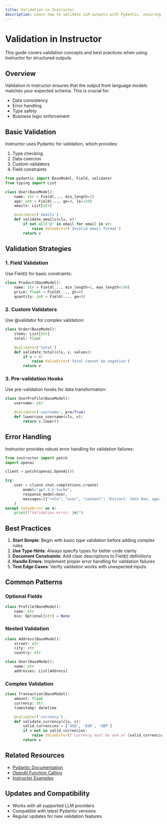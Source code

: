 ```yaml
---
title: Validation in Instructor
description: Learn how to validate LLM outputs with Pydantic, ensuring type safety and data consistency.
---
```


# Validation in Instructor

This guide covers validation concepts and best practices when using Instructor for structured outputs.

## Overview

Validation in Instructor ensures that the output from language models matches your expected schema. This is crucial for:
- Data consistency
- Error handling
- Type safety
- Business logic enforcement

## Basic Validation

Instructor uses Pydantic for validation, which provides:
1. Type checking
2. Data coercion
3. Custom validators
4. Field constraints

```python
from pydantic import BaseModel, Field, validator
from typing import List

class User(BaseModel):
    name: str = Field(..., min_length=2)
    age: int = Field(..., ge=0, le=150)
    emails: List[str]

    @validator('emails')
    def validate_emails(cls, v):
        if not all('@' in email for email in v):
            raise ValueError('Invalid email format')
        return v
```

## Validation Strategies

### 1. Field Validation

Use Field() for basic constraints:
```python
class Product(BaseModel):
    name: str = Field(..., min_length=1, max_length=100)
    price: float = Field(..., gt=0)
    quantity: int = Field(..., ge=0)
```

### 2. Custom Validators

Use @validator for complex validation:
```python
class Order(BaseModel):
    items: List[str]
    total: float

    @validator('total')
    def validate_total(cls, v, values):
        if v < 0:
            raise ValueError('Total cannot be negative')
        return v
```

### 3. Pre-validation Hooks

Use pre-validation hooks for data transformation:
```python
class UserProfile(BaseModel):
    username: str

    @validator('username', pre=True)
    def lowercase_username(cls, v):
        return v.lower()
```

## Error Handling

Instructor provides robust error handling for validation failures:

```python
from instructor import patch
import openai

client = patch(openai.OpenAI())

try:
    user = client.chat.completions.create(
        model="gpt-3.5-turbo",
        response_model=User,
        messages=[{"role": "user", "content": "Extract: John Doe, age: -5"}]
    )
except ValueError as e:
    print(f"Validation error: {e}")
```

## Best Practices

1. **Start Simple**: Begin with basic type validation before adding complex rules
2. **Use Type Hints**: Always specify types for better code clarity
3. **Document Constraints**: Add clear descriptions to Field() definitions
4. **Handle Errors**: Implement proper error handling for validation failures
5. **Test Edge Cases**: Verify validation works with unexpected inputs

## Common Patterns

### Optional Fields
```python
class Profile(BaseModel):
    name: str
    bio: Optional[str] = None
```

### Nested Validation
```python
class Address(BaseModel):
    street: str
    city: str
    country: str

class User(BaseModel):
    name: str
    addresses: List[Address]
```

### Complex Validation
```python
class Transaction(BaseModel):
    amount: float
    currency: str
    timestamp: datetime

    @validator('currency')
    def validate_currency(cls, v):
        valid_currencies = ['USD', 'EUR', 'GBP']
        if v not in valid_currencies:
            raise ValueError(f'Currency must be one of {valid_currencies}')
        return v
```

## Related Resources

- [Pydantic Documentation](https://docs.pydantic.dev/)
- [OpenAI Function Calling](https://platform.openai.com/docs/guides/gpt/function-calling)
- [Instructor Examples](../examples/index.md)

## Updates and Compatibility

- Works with all supported LLM providers
- Compatible with latest Pydantic versions
- Regular updates for new validation features
